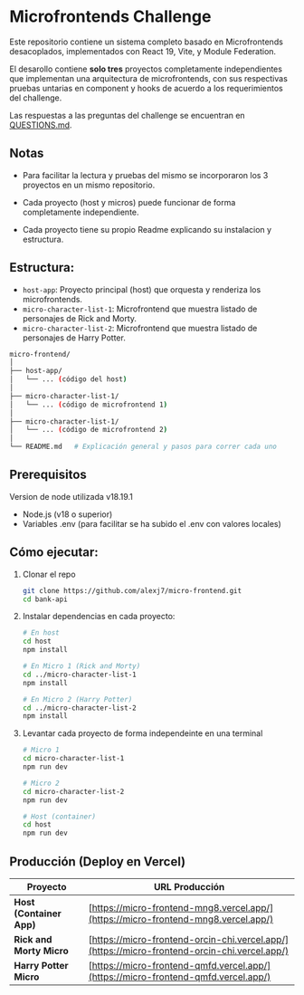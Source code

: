# Microfrontends Challenge

Este repositorio contiene un sistema completo basado en Microfrontends desacoplados, implementados con React 19, Vite, y Module Federation.

El desarollo contiene **solo tres** proyectos completamente independientes que implementan una arquitectura de microfrontends, con sus respectivas pruebas untarias en component y hooks de acuerdo a los requerimientos del challenge.

Las respuestas a las preguntas del challenge se encuentran en [QUESTIONS.md](./QUESTIONS.md).

## Notas

- Para facilitar la lectura y pruebas del mismo se incorporaron los 3 proyectos en un mismo repositorio. 

- Cada proyecto (host y micros) puede funcionar de forma completamente independiente.

- Cada proyecto tiene su propio Readme explicando su instalacion y estructura.


## Estructura:

- `host-app`: Proyecto principal (host) que orquesta y renderiza los microfrontends.
- `micro-character-list-1`: Microfrontend que muestra listado de personajes de Rick and Morty.
- `micro-character-list-2`: Microfrontend que muestra listado de personajes de Harry Potter.


```bash
micro-frontend/
│
├── host-app/
│   └── ... (código del host)
│
├── micro-character-list-1/
│   └── ... (código de microfrontend 1)
│
├── micro-character-list-1/
│   └── ... (código de microfrontend 2)
│
└── README.md   # Explicación general y pasos para correr cada uno
```

## Prerequisitos
Version de node utilizada v18.19.1

- Node.js (v18 o superior)
- Variables .env (para facilitar se ha subido el .env con valores locales)

## Cómo ejecutar:
1. Clonar el repo
    ```bash
    git clone https://github.com/alexj7/micro-frontend.git
    cd bank-api
    ```

2. Instalar dependencias en cada proyecto:
    ```bash
    # En host
    cd host
    npm install

    # En Micro 1 (Rick and Morty)
    cd ../micro-character-list-1
    npm install

    # En Micro 2 (Harry Potter)
    cd ../micro-character-list-2
    npm install
    ```
3. Levantar cada proyecto de forma independeinte en una terminal
    ```bash
    # Micro 1
    cd micro-character-list-1
    npm run dev

    # Micro 2
    cd micro-character-list-2
    npm run dev

    # Host (container)
    cd host
    npm run dev
    ```

## Producción (Deploy en Vercel)

| Proyecto                   | URL Producción                             |
|----------------------------|--------------------------------------------|
| **Host (Container App)**   | [https://micro-frontend-mng8.vercel.app/](https://micro-frontend-mng8.vercel.app/)      |
| **Rick and Morty Micro**   | [https://micro-frontend-orcin-chi.vercel.app/](https://micro-frontend-orcin-chi.vercel.app/) |
| **Harry Potter Micro**     | [https://micro-frontend-qmfd.vercel.app/](https://micro-frontend-qmfd.vercel.app/) |
